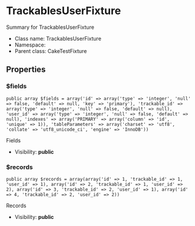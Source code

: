 TrackablesUserFixture
===============

Summary for TrackablesUserFixture




* Class name: TrackablesUserFixture
* Namespace: 
* Parent class: CakeTestFixture





Properties
----------


### $fields

    public array $fields = array('id' => array('type' => 'integer', 'null' => false, 'default' => null, 'key' => 'primary'), 'trackable_id' => array('type' => 'integer', 'null' => false, 'default' => null), 'user_id' => array('type' => 'integer', 'null' => false, 'default' => null), 'indexes' => array('PRIMARY' => array('column' => 'id', 'unique' => 1)), 'tableParameters' => array('charset' => 'utf8', 'collate' => 'utf8_unicode_ci', 'engine' => 'InnoDB'))

Fields



* Visibility: **public**


### $records

    public array $records = array(array('id' => 1, 'trackable_id' => 1, 'user_id' => 1), array('id' => 2, 'trackable_id' => 1, 'user_id' => 2), array('id' => 3, 'trackable_id' => 2, 'user_id' => 1), array('id' => 4, 'trackable_id' => 2, 'user_id' => 2))

Records



* Visibility: **public**



